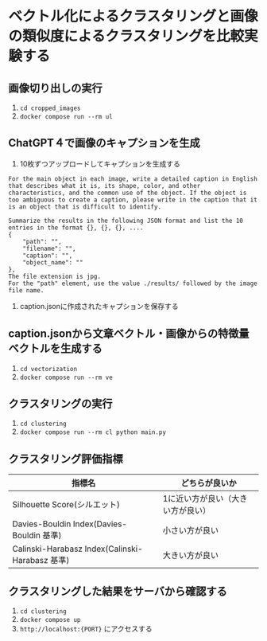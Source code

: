 # ベクトル化によるクラスタリングと画像の類似度によるクラスタリングを比較実験する

## 画像切り出しの実行

1. ```cd cropped_images```
1. ```docker compose run --rm ul```

## ChatGPT４で画像のキャプションを生成

1. 10枚ずつアップロードしてキャプションを生成する

```
For the main object in each image, write a detailed caption in English that describes what it is, its shape, color, and other characteristics, and the common use of the object. If the object is too ambiguous to create a caption, please write in the caption that it is an object that is difficult to identify.

Summarize the results in the following JSON format and list the 10 entries in the format {}, {}, {}, ....
{
    "path": "",
    "filename": "",
    "caption": "",
    "object_name": ""
},
The file extension is jpg.
For the "path" element, use the value ./results/ followed by the image file name.
```

1. caption.jsonに作成されたキャプションを保存する

## caption.jsonから文章ベクトル・画像からの特徴量ベクトルを生成する

1. ```cd vectorization```
1. ```docker compose run --rm ve```

## クラスタリングの実行

1. ```cd clustering```
1. ```docker compose run --rm cl python main.py```

## クラスタリング評価指標

| 指標名 | どちらが良いか |
| -- | -- |
| Silhouette Score(シルエット) | 1に近い方が良い（大きい方が良い） | 
| Davies-Bouldin Index(Davies-Bouldin 基準) | 小さい方が良い | 
| Calinski-Harabasz Index(Calinski-Harabasz 基準) | 大きい方が良い | 

## クラスタリングした結果をサーバから確認する

1. ```cd clustering```
1. ```docker compose up```
1. ```http://localhost:{PORT}``` にアクセスする
